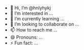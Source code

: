 - 👋 Hi, I’m @hnlyhykj
- 👀 I’m interested in ...
- 🌱 I’m currently learning ...
- 💞️ I’m looking to collaborate on ...
- 📫 How to reach me ...
- 😄 Pronouns: ...
- ⚡ Fun fact: ...

<!---
hnlyhykj/hnlyhykj is a ✨ special ✨ repository because its `README.md` (this file) appears on your GitHub profile.
You can click the Preview link to take a look at your changes.
--->
